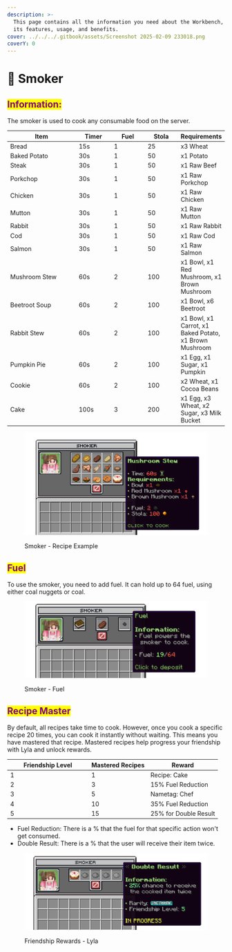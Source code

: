 ```yaml
---
description: >-
  This page contains all the information you need about the Workbench, including
  its features, usage, and benefits.
cover: ../../../.gitbook/assets/Screenshot 2025-02-09 233018.png
coverY: 0
---
```


# 🍳 Smoker

## <mark style="color:purple;">Information:</mark>

The smoker is used to cook any consumable food on the server.

<table data-full-width="false"><thead><tr><th width="200">Item</th><th width="88">Timer</th><th width="91">Fuel</th><th width="83">Stola</th><th>Requirements</th></tr></thead><tbody><tr><td>Bread</td><td>15s</td><td>1</td><td>25</td><td>x3 Wheat</td></tr><tr><td>Baked Potato</td><td>30s</td><td>1</td><td>50</td><td>x1 Potato</td></tr><tr><td>Steak</td><td>30s</td><td>1</td><td>50</td><td>x1 Raw Beef</td></tr><tr><td>Porkchop</td><td>30s</td><td>1</td><td>50</td><td>x1 Raw Porkchop</td></tr><tr><td>Chicken</td><td>30s</td><td>1</td><td>50</td><td>x1 Raw Chicken</td></tr><tr><td>Mutton</td><td>30s</td><td>1</td><td>50</td><td>x1 Raw Mutton</td></tr><tr><td>Rabbit</td><td>30s</td><td>1</td><td>50</td><td>x1 Raw Rabbit</td></tr><tr><td>Cod</td><td>30s</td><td>1</td><td>50</td><td>x1 Raw Cod</td></tr><tr><td>Salmon</td><td>30s</td><td>1</td><td>50</td><td>x1 Raw Salmon</td></tr><tr><td>Mushroom Stew</td><td>60s</td><td>2</td><td>100</td><td>x1 Bowl, x1 Red Mushroom, x1 Brown Mushroom</td></tr><tr><td>Beetroot Soup</td><td>60s</td><td>2</td><td>100</td><td>x1 Bowl, x6 Beetroot</td></tr><tr><td>Rabbit Stew</td><td>60s</td><td>2</td><td>100</td><td>x1 Bowl, x1 Carrot, x1 Baked Potato, x1 Brown Mushroom</td></tr><tr><td>Pumpkin Pie</td><td>60s</td><td>2</td><td>100</td><td>x1 Egg, x1 Sugar, x1 Pumpkin</td></tr><tr><td>Cookie</td><td>60s</td><td>2</td><td>100</td><td>x2 Wheat, x1 Cocoa Beans</td></tr><tr><td>Cake</td><td>100s</td><td>3</td><td>200</td><td>x1 Egg, x3 Wheat, x2 Sugar, x3 Milk Bucket</td></tr></tbody></table>

<figure><img src="../../../.gitbook/assets/Screenshot 2025-02-09 235617.png" alt="" width="563"><figcaption><p>Smoker - Recipe Example</p></figcaption></figure>

## <mark style="color:purple;">Fuel</mark>

To use the smoker, you need to add fuel. It can hold up to 64 fuel, using either coal nuggets or coal.

<figure><img src="../../../.gitbook/assets/Screenshot 2025-02-09 235515.png" alt="" width="563"><figcaption><p>Smoker - Fuel</p></figcaption></figure>

## <mark style="color:purple;">Recipe Master</mark>

By default, all recipes take time to cook. However, once you cook a specific recipe 20 times, you can cook it instantly without waiting. This means you have mastered that recipe. Mastered recipes help progress your friendship with Lyla and unlock rewards.

<table><thead><tr><th width="174">Friendship Level</th><th>Mastered Recipes</th><th>Reward</th></tr></thead><tbody><tr><td>1</td><td>1</td><td>Recipe: Cake</td></tr><tr><td>2</td><td>3</td><td>15% Fuel Reduction</td></tr><tr><td>3</td><td>5</td><td>Nametag: Chef</td></tr><tr><td>4</td><td>10</td><td>35% Fuel Reduction</td></tr><tr><td>5</td><td>15</td><td>25% for Double Result</td></tr></tbody></table>

* Fuel Reduction: There is a % that the fuel for that specific action won't get consumed.
* Double Result: There is a % that the user will receive their item twice.

<figure><img src="../../../.gitbook/assets/Screenshot 2025-02-09 235433.png" alt="" width="563"><figcaption><p>Friendship Rewards - Lyla</p></figcaption></figure>
